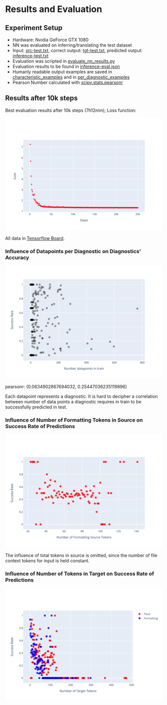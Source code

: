 # Results and Evaluation

## Experiment Setup

* Hardware: Nvidia GeForce GTX 1080
* NN was evaluated on inferring/translating the test dataset
* Input: [src-test.txt](../src-test.txt), correct output: [tgt-test.txt](../tgt-test.txt), predicted output: [inference-test.txt](inference-test.txt)
* Evaluation was scripted in [evaluate_nn_results.py](/evaluate_nn_results.py)
* Evaluation results to be found in [inference-eval.json](inference-eval.json)
* Humanly readable output examples are saved in [characteristic_examples](characteristic_examples) and in [per_diagnostic_examples](per_diagnostic_examples)
* Pearson Number calculated with [scipy.stats.pearsonr](https://docs.scipy.org/doc/scipy/reference/generated/scipy.stats.pearsonr.html)

## Results after 10k steps

Best evaluation results after 10k steps (7h12min); Loss function:

![Loss Function](imitate_loss_function.svg)

All data in [Tensorflow Board](https://tensorboard.dev/experiment/duPJ0ilATYOLvTWnaYY2Ag/#scalars).

### Influence of Datapoints per Diagnostic on Diagnostics' Accuracy

![Impact data per Diagnostic on Accuracy](imitate_impact_data_on_accuracy.svg)

pearsonr: (0.0634902867694032, 0.25447036235119896)

Each datapoint represents a diagnostic. It is hard to decipher a correlation between number of data points a diagnostic requires in train to be successfully predicted in test.

### Influence of Number of **Formatting** Tokens in Source on Success Rate of Predictions

![Source Formatting Length vs Success Rate](imitate_success_rate_formatting_len_src.svg)

The influence of total tokens in source is omitted, since the number of file context tokens for input is held constant.

### Influence of Number of Tokens in Target on Success Rate of Predictions

![Target Length vs Success Rate](imitate_success_rate_tgt_len.svg)
